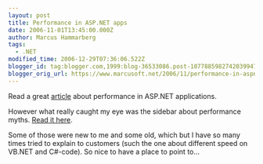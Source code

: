 ```yaml
---
layout: post
title: Performance in ASP.NET apps
date: 2006-11-01T13:45:00.000Z
author: Marcus Hammarberg
tags:
  - .NET
modified_time: 2006-12-29T07:36:06.522Z
blogger_id: tag:blogger.com,1999:blog-36533086.post-1077885982742039947
blogger_orig_url: https://www.marcusoft.net/2006/11/performance-in-aspnet-apps.html
---
```


Read a great
[article](http://msdn.microsoft.com/msdnmag/issues/05/01/ASPNETPerformance/)
about performance in ASP.NET applications.

However what really caught my eye was the sidebar about performance
myths. [Read it
here](http://msdn.microsoft.com/msdnmag/issues/05/01/ASPNETPerformance/default.aspx?loc=&side=true#a).

Some of those were new to me and some old, which but I have so many
times tried to explain to customers (such the one about different speed
on VB.NET and C#-code). So nice to have a place to point to...
